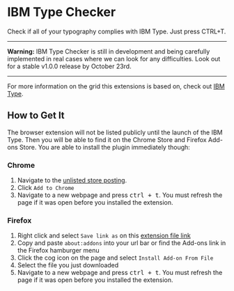 # IBM Type Checker

Check if all of your typography complies with IBM Type. Just press CTRL+T.

<!--![Browser demonstration of IBM Type Checker](ibm-type-checker.gif)-->

---

**Warning:** IBM Type Checker is still in development and being carefully implemented in real cases where we can look for any difficulties. Look out for a stable v1.0.0 release by October 23rd.

---

For more information on the grid this extensions is based on, check out [IBM Type](/Design/type).

## How to Get It

The browser extension will not be listed publicly until the launch of the IBM Type. Then you will be able to find it on the Chrome Store and Firefox Add-ons Store. You are able to install the plugin immediately though:

### Chrome

1. Navigate to the [unlisted store posting](https://chrome.google.com/webstore/detail/cndnlgmhedlhnhofjohafhacnnkghmpb).
2. Click `Add to Chrome`
3. Navigate to a new webpage and press <kbd>ctrl + t</kbd>. You must refresh the page if it was open before you installed the extension.

### Firefox

1. Right click and select `Save link as` on this [extension file link](/raw/master/ibm_type_checker-0.0.4-an+fx.xpi)
2. Copy and paste `about:addons` into your url bar or find the Add-ons link in the Firefox hamburger menu
3. Click the cog icon on the page and select `Install Add-on From File`
4. Select the file you just downloaded
5. Navigate to a new webpage and press <kbd>ctrl + t</kbd>. You must refresh the page if it was open before you installed the extension.
